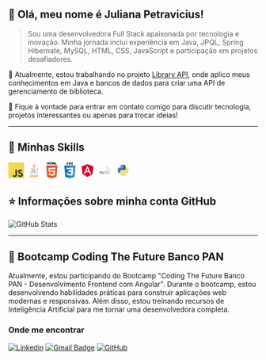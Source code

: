 ## 💜 Olá, meu nome é <strong>Juliana Petravicius!</strong>

> Sou uma desenvolvedora Full Stack apaixonada por tecnologia e inovação. Minha jornada inclui experiência em Java, JPQL, Spring Hibernate, MySQL, HTML, CSS, JavaScript e participação em projetos desafiadores.

🔭 Atualmente, estou trabalhando no projeto [Library API](https://github.com/julianascpetravicius/library-api.git), onde aplico meus conhecimentos em Java e bancos de dados para criar uma API de gerenciamento de biblioteca.

💬 Fique à vontade para entrar em contato comigo para discutir tecnologia, projetos interessantes ou apenas para trocar ideias!

---

## 🚀 Minhas Skills

<code><img height="32" src="https://raw.githubusercontent.com/github/explore/80688e429a7d4ef2fca1e82350fe8e3517d3494d/topics/javascript/javascript.png" alt="Javascript"/></code>
<code><img height="32" src="https://raw.githubusercontent.com/github/explore/80688e429a7d4ef2fca1e82350fe8e3517d3494d/topics/java/java.png" alt="Java"/></code>
<code><img height="32" src="https://raw.githubusercontent.com/github/explore/80688e429a7d4ef2fca1e82350fe8e3517d3494d/topics/html/html.png" alt="HTML5"/></code>
<code><img height="32" src="https://raw.githubusercontent.com/github/explore/80688e429a7d4ef2fca1e82350fe8e3517d3494d/topics/css/css.png" alt="CSS"/></code>
<code><img height="32" src="https://raw.githubusercontent.com/github/explore/80688e429a7d4ef2fca1e82350fe8e3517d3494d/topics/angular/angular.png" alt="Angular"/></code>
<code><img height="32" src="https://raw.githubusercontent.com/github/explore/80688e429a7d4ef2fca1e82350fe8e3517d3494d/topics/mysql/mysql.png" alt="MySQL"/></code>
<code><img height="32" src="https://raw.githubusercontent.com/github/explore/80688e429a7d4ef2fca1e82350fe8e3517d3494d/topics/python/python.png" alt="Python"/></code>

## ⭐ Informações sobre minha conta GitHub

![GitHub Stats](https://github-readme-stats.vercel.app/api?username=julianascpetravicius&show_icons=true)

---

## 🚀 Bootcamp Coding The Future Banco PAN

Atualmente, estou participando do Bootcamp "Coding The Future Banco PAN - Desenvolvimento Frontend com Angular". Durante o bootcamp, estou desenvolvendo habilidades práticas para construir aplicações web modernas e responsivas. Além disso, estou treinando recursos de Inteligência Artificial para me tornar uma desenvolvedora completa.

<h3>Onde me encontrar</h3>

[![Linkedin](https://img.shields.io/badge/-Linkedin-blue?style=flat-square&logo=Linkedin&logoColor=white&link=LINK-DO-SEU-LINKEDIN)](www.linkedin.com/in/juliana-petravicius-3b277b275)
[![Gmail Badge](https://img.shields.io/badge/-julianacelinopetra@gmail.com-006bed?style=flat-square&logo=Gmail&logoColor=white&link=mailto:SEU-EMAIL)](mailto:julianacelinopetra@gmail.com)
[![GitHub](https://img.shields.io/github/followers/iuricode?label=follow&style=social)](https://github.com/julianascpetravicius)
